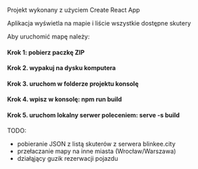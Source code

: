 Projekt wykonany z użyciem Create React App
 
Aplikacja wyświetla na mapie i liście wszystkie dostępne skutery  


Aby uruchomić mapę należy:
#### Krok 1: pobierz paczkę ZIP
#### Krok 2. wypakuj na dysku komputera
#### Krok 3. uruchom w folderze projektu konsolę
#### Krok 4. wpisz w konsolę: npm run build
#### Krok 5. uruchom lokalny serwer poleceniem: serve -s build

TODO:
- pobieranie JSON z listą skuterów z serwera blinkee.city
- przełaczanie mapy na inne miasta (Wrocław/Warszawa)
- działąjący guzik rezerwacji pojazdu